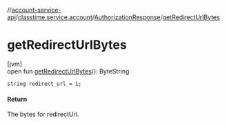 //[account-service-api](../../../index.md)/[classtime.service.account](../index.md)/[AuthorizationResponse](index.md)/[getRedirectUrlBytes](get-redirect-url-bytes.md)

# getRedirectUrlBytes

[jvm]\
open fun [getRedirectUrlBytes](get-redirect-url-bytes.md)(): ByteString

`string redirect_url = 1;`

#### Return

The bytes for redirectUrl.
